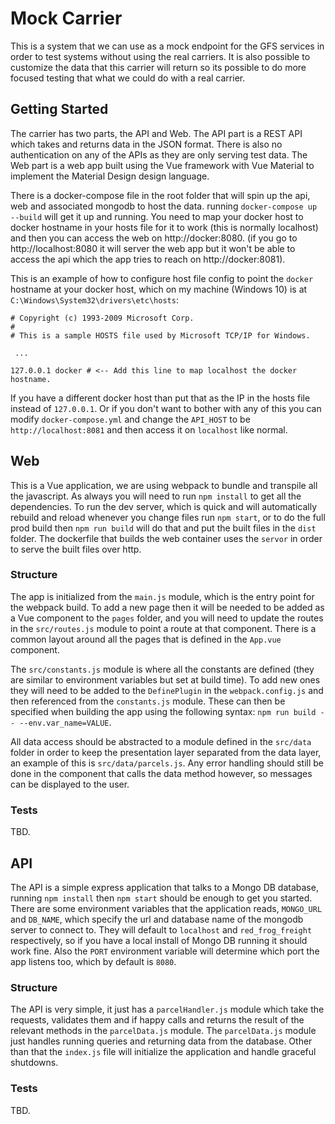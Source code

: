 # Mock Carrier

This is a system that we can use as a mock endpoint for the GFS services in order to test systems without using the real carriers. It is also possible to customize the data that this carrier will return so its possible to do more focused testing that what we could do with a real carrier.

## Getting Started

The carrier has two parts, the API and Web. The API part is a REST API which takes and returns data in the JSON format. There is also no authentication on any of the APIs as they are only serving test data. The Web part is a web app built using the Vue framework with Vue Material to implement the Material Design design language.

There is a docker-compose file in the root folder that will spin up the api, web and associated mongodb to host the data. running `docker-compose up --build` will get it up and running. You need to map your docker host to docker hostname in your hosts file for it to work (this is normally localhost) and then you can access the web on http://docker:8080. (if you go to http://localhost:8080 it will server the web app but it won't be able to access the api which the app tries to reach on http://docker:8081).

This is an example of how to configure host file config to point the `docker` hostname at your docker host, which on my machine (Windows 10) is at `C:\Windows\System32\drivers\etc\hosts`:

```hosts
# Copyright (c) 1993-2009 Microsoft Corp.
#
# This is a sample HOSTS file used by Microsoft TCP/IP for Windows.

 ...

127.0.0.1 docker # <-- Add this line to map localhost the docker hostname.
```

If you have a different docker host than put that as the IP in the hosts file instead of `127.0.0.1`. Or if you don't want to bother with any of this you can modify `docker-compose.yml` and change the `API_HOST` to be `http://localhost:8081` and then access it on `localhost` like normal.

## Web

This is a Vue application, we are using webpack to bundle and transpile all the javascript. As always you will need to run `npm install` to get all the dependencies. To run the dev server, which is quick and will automatically rebuild and reload whenever you change files run `npm start`, or to do the full prod build then `npm run build` will do that and put the built files in the `dist` folder. The dockerfile that builds the web container uses the `servor` in order to serve the built files over http.

### Structure

The app is initialized from the `main.js` module, which is the entry point for the webpack build. To add a new page then it will be needed to be added as a Vue component to the `pages` folder, and you will need to update the routes in the `src/routes.js` module to point a route at that component. There is a common layout around all the pages that is defined in the `App.vue` component.

The `src/constants.js` module is where all the constants are defined (they are similar to environment variables but set at build time). To add new ones they will need to be added to the `DefinePlugin` in the `webpack.config.js` and then referenced from the `constants.js` module. These can then be specified when building the app using the following syntax: `npm run build -- --env.var_name=VALUE`.

All data access should be abstracted to a module defined in the `src/data` folder in order to keep the presentation layer separated from the data layer, an example of this is `src/data/parcels.js`. Any error handling should still be done in the component that calls the data method however, so messages can be displayed to the user.

### Tests

TBD.

## API

The API is a simple express application that talks to a Mongo DB database, running `npm install` then `npm start` should be enough to get you started. There are some environment variables that the application reads, `MONGO_URL` and `DB_NAME`, which specify the url and database name of the mongodb server to connect to. They will default to `localhost` and `red_frog_freight` respectively, so if you have a local install of Mongo DB running it should work fine. Also the `PORT` environment variable will determine which port the app listens too, which by default is `8080`.

### Structure

The API is very simple, it just has a `parcelHandler.js` module which take the requests, validates them and if happy calls and returns the result of the relevant methods in the `parcelData.js` module. The `parcelData.js` module just handles running queries and returning data from the database. Other than that the `index.js` file will initialize the application and handle graceful shutdowns.

### Tests

TBD.